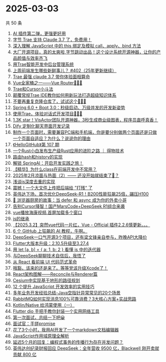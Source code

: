 # 2025-03-03

共 50 条

<!-- BEGIN JUEJIN -->
<!-- 最后更新时间 2025-03-03 00:27:18 +0800 -->
1. [AI 插件第二弹，更强更好用](https://juejin.cn/post/7476030597166202890)
1. [字节 Trae 支持 Claude 3.7 了，免费用！](https://juejin.cn/post/7476018550009184275)
1. [深入理解 JavaScript 中的 this 绑定及模拟 call、apply、bind 方法](https://juejin.cn/post/7476389305881346086)
1. [大厂开源项目，真的太爽啦,字节跳动出品！这个设计系统开源神器，让你的产品颜值与效率齐飞](https://juejin.cn/post/7476435531514150963)
1. [用Trae智能开发中后台管理系统](https://juejin.cn/post/7476284371759317019)
1. [上周前端发生哪些新鲜事儿？ #402（25年更新继续）](https://juejin.cn/post/7476013178137952291)
1. [Trae 最强 claude 3.7 带你体验面相算命](https://juejin.cn/post/7476053262391869455)
1. [Vue全家桶之一——Vue Router🧑🏻‍💻](https://juejin.cn/post/7476297924152426532)
1. [Trae和Cursor小斗法](https://juejin.cn/post/7475960553028009999)
1. [ 颠覆常规Trae IDE教你如何用新玩法打造超级知识体系](https://juejin.cn/post/7476053262392295439)
1. [不要再重复克隆仓库了，试试这个🚀🚀🚀](https://juejin.cn/post/7476296801664221195)
1. [Spring 6.0 + Boot 3.0：秒级启动、万级并发的开发新姿势](https://juejin.cn/post/7476389305881296934)
1. [使用Trae，体验对话式开发项目🧑🏻‍💻](https://juejin.cn/post/7476492363017142281)
1. [1.3K star！VisActor团队开源神器，3秒生成商业级图表，程序员直呼真香！](https://juejin.cn/post/7476295800785993728)
1. [Dify 定制化聊天界面开发记录](https://juejin.cn/post/7475911632335323176)
1. [ 制作一个页面时，需要兼容PC端和手机端，你是要分别做两个页面还是只做一个页面自适应？为什么？说说你的理由](https://juejin.cn/post/7476010111887949861)
1. [《HelloGitHub》第 107 期](https://juejin.cn/post/7476031198117494811)
1. [一个Rust小白发布生产级Rust应用的进阶之路 ｜ 得物技术](https://juejin.cn/post/7475693874511872063)
1. [路由hash和history的实现](https://juejin.cn/post/7475873333486485558)
1. [解锁 SpringAI：开启开发实践之旅！](https://juejin.cn/post/7476406317759512591)
1. [【精华】为什么class在前端开发中不常用？](https://juejin.cn/post/7476296801664204811)
1. [2025年2月凉面与热面（2）—— 还没开始就结束了🤡？](https://juejin.cn/post/7476294637310590987)
1. [浅谈js深度去重的实现](https://juejin.cn/post/7476018550008889363)
1. [震撼！一个大文件上传把后端给 ”打残“ 了](https://juejin.cn/post/7475978280839954468)
1. [英伟达下场，首次优化DeepSeek-R1！B200性能狂飙25倍，碾压H100](https://juejin.cn/post/7475932971821662227)
1. [📜 浏览器厨房的故事：当 defer 和 async 成为你的外卖小哥](https://juejin.cn/post/7475973902659239947)
1. [告别Cursor降智！国产MarsCode+DeepSeek R1组合来袭](https://juejin.cn/post/7476264620807995426)
1. [vue播放海康视频.首屏加载多个窗口](https://juejin.cn/post/7476169352586674186)
1. [js的继承](https://juejin.cn/post/7476038734438924329)
1. [【2025.3.2】突然vue代码一片红，Vue - Official 插件2.2.6慎更新。。。](https://juejin.cn/post/7476650524164669467)
1. [6 个 GitHub 上狂飙的 AI 教程，牛啊。](https://juejin.cn/post/7476352294083887114)
1. [DeepSeek一口气开源3个项目，还有梁文锋亲自参与，昨晚API大降价](https://juejin.cn/post/7475709298565333011)
1. [Flutter大版本升级：2.10.5升级至3.27.4](https://juejin.cn/post/7476117595462320139)
1. [用 let [a, b] = { a: 1, b: 2 } 看懂 js 中的迭代器](https://juejin.cn/post/7476394641765187635)
1. [与DeepSeek聊聊技术自信后，我悟了](https://juejin.cn/post/7476342378925948969)
1. [从 React 看前端 UI 代码范式革命](https://juejin.cn/post/7476083307937513472)
1. [哦豁，该来的还是来了。等等党该升级Xcode了！](https://juejin.cn/post/7476270025129787403)
1. [React架构图解——Reconcile与Renderer篇](https://juejin.cn/post/7476324218143424522)
1. [Cesium中实现基于地形的路径规划](https://juejin.cn/post/7476122953714892841)
1. [12 个提升 JavaScript 开发效率的实用技巧](https://juejin.cn/post/7475978280841510948)
1. [多年业务开发经验总结-Java空指针异常常见的20个场景](https://juejin.cn/post/7475929962172694538)
1. [RabbitMQ如何实现消息100%可靠消费？3大核心方案+实战思路](https://juejin.cn/post/7475896708417765412)
1. [Kotlin/Native 给鸿蒙使用（一）](https://juejin.cn/post/7475719627608965147)
1. [Flutter dio 手把手教你封装一个实用网络工具](https://juejin.cn/post/7475651131449819136)
1. [第一次面试，总结一下吧😀](https://juejin.cn/post/7476410894354464822)
1. [面试官：手搓promise](https://juejin.cn/post/7476142699994939407)
1. [花了3个小时，我用AI开发了一个markdown文档编辑器](https://juejin.cn/post/7476081908172406825)
1. [JavaScript作用域原理全解析](https://juejin.cn/post/7475994574529052711)
1. [延迟5个月的回复：编程式事务的传播行为存在并发问题？](https://juejin.cn/post/7475923996790702130)
1. [英伟达创纪录财报回应 DeepSeek：全年营收 9500 亿，Blackwell 刚开卖就贡献 800 亿](https://juejin.cn/post/7475914435200450579)
<!-- END JUEJIN -->